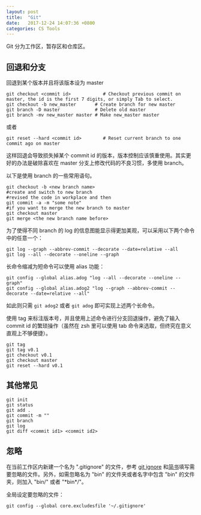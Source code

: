 ```yaml
---
layout: post
title:  "Git"
date:   2017-12-24 14:07:36 +0800
categories: CS Tools
---
```


Git 分为工作区，暂存区和仓库区。

## 回退和分支

回退到某个版本并且将该版本设为 master

```shell
git checkout <commit id>            # Checkout previous commit on master, the id is the first 7 digits, or simply Tab to select.
git checkout -b new_master       # Create branch for new master
git branch -D master             # Delete old master
git branch -mv new_master master # Make new_master master
```

或者

```shell
git reset --hard <commit id>        # Reset current branch to one commit ago on master
```

这样回退会导致损失掉某个 commit id 的版本，版本控制应该慎重使用。其实更好的办法是破除喜欢在 master 分支上修改代码的不良习惯，多使用 branch。

以下是使用 branch 的一些常用语句。

```shell
git checkout -b <new branch name>
#create and switch to new branch
#revised the code in workplace and then
git commit -a -m "some note"
#if you want to merge the new branch to master
git checkout master
git merge <the new branch name before>
```

为了使得不同 branch 的 log 的信息图能显示得更加美观，可以采用以下两个命令中的任意一个：

```shell
git log --graph --abbrev-commit --decorate --date=relative --all
git log --all --decorate --oneline --graph
```

长命令缩减为短命令可以使用 alias 功能：

```shell
git config --global alias.adog "log --all --decorate --oneline --graph"
git config --global alias.adog2 "log --graph --abbrev-commit --decorate --date=relative --all"
```

如此则只需 `git adog2` 或者 `git adog` 即可实现上述两个长命令。


使用 tag 来标注版本号，并且使用上述命令进行分支回退操作，避免了输入 commit id 的繁琐操作（虽然在 zsh 里可以使用 tab 命令来选取，但终究在意义直观上不够便捷）。


```shell
git tag
git tag v0.1
git checkout v0.1
git checkout master
git reset --hard v0.1
```


## 其他常见



```shell
git init
git status
git add .
git commit -m ""
git branch
git log
git diff <commit id1> <commit id2>
```

## 忽略

在当前工作区内新建一个名为 ".gitignore" 的文件，参考 [git ignore](https://github.com/github/gitignore) 和[简书](https://www.jianshu.com/p/a09a9b40ad20)填写需要忽略的文件。另外，如需忽略名为 "bin" 的文件夹或者名字中包含 "bin" 的文件夹，则加入 "bin/" 或者 "\*bin\*/"。

全局设定要忽略的文件：

```shell
git config --global core.excludesfile '~/.gitignore'
```





